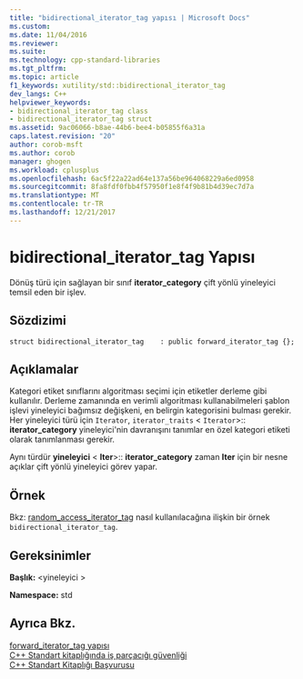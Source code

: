 ```yaml
---
title: "bidirectional_iterator_tag yapısı | Microsoft Docs"
ms.custom: 
ms.date: 11/04/2016
ms.reviewer: 
ms.suite: 
ms.technology: cpp-standard-libraries
ms.tgt_pltfrm: 
ms.topic: article
f1_keywords: xutility/std::bidirectional_iterator_tag
dev_langs: C++
helpviewer_keywords:
- bidirectional_iterator_tag class
- bidirectional_iterator_tag struct
ms.assetid: 9ac06066-b8ae-44b6-bee4-b05855f6a31a
caps.latest.revision: "20"
author: corob-msft
ms.author: corob
manager: ghogen
ms.workload: cplusplus
ms.openlocfilehash: 6ac5f22a22ad64e137a56be964068229a6ed0958
ms.sourcegitcommit: 8fa8fdf0fbb4f57950f1e8f4f9b81b4d39ec7d7a
ms.translationtype: MT
ms.contentlocale: tr-TR
ms.lasthandoff: 12/21/2017
---
```

# <a name="bidirectionaliteratortag-struct"></a>bidirectional_iterator_tag Yapısı
Dönüş türü için sağlayan bir sınıf **iterator_category** çift yönlü yineleyici temsil eden bir işlev.  
  
## <a name="syntax"></a>Sözdizimi  
  
```
struct bidirectional_iterator_tag    : public forward_iterator_tag {};
```  
  
## <a name="remarks"></a>Açıklamalar  
 Kategori etiket sınıflarını algoritması seçimi için etiketler derleme gibi kullanılır. Derleme zamanında en verimli algoritması kullanabilmeleri şablon işlevi yineleyici bağımsız değişkeni, en belirgin kategorisini bulması gerekir. Her yineleyici türü için `Iterator`, `iterator_traits` <  `Iterator`>:: **iterator_category** yineleyici'nin davranışını tanımlar en özel kategori etiketi olarak tanımlanması gerekir.  
  
 Aynı türdür **yineleyici** \< **Iter**>:: **iterator_category** zaman **Iter** için bir nesne açıklar çift yönlü yineleyici görev yapar.  
  
## <a name="example"></a>Örnek  
 Bkz: [random_access_iterator_tag](../standard-library/random-access-iterator-tag-struct.md) nasıl kullanılacağına ilişkin bir örnek `bidirectional_iterator_tag`.  
  
## <a name="requirements"></a>Gereksinimler  
 **Başlık:** \<yineleyici >  
  
 **Namespace:** std  
  
## <a name="see-also"></a>Ayrıca Bkz.  
 [forward_iterator_tag yapısı](../standard-library/forward-iterator-tag-struct.md)   
 [C++ Standart kitaplığında iş parçacığı güvenliği](../standard-library/thread-safety-in-the-cpp-standard-library.md)   
 [C++ Standart Kitaplığı Başvurusu](../standard-library/cpp-standard-library-reference.md)




